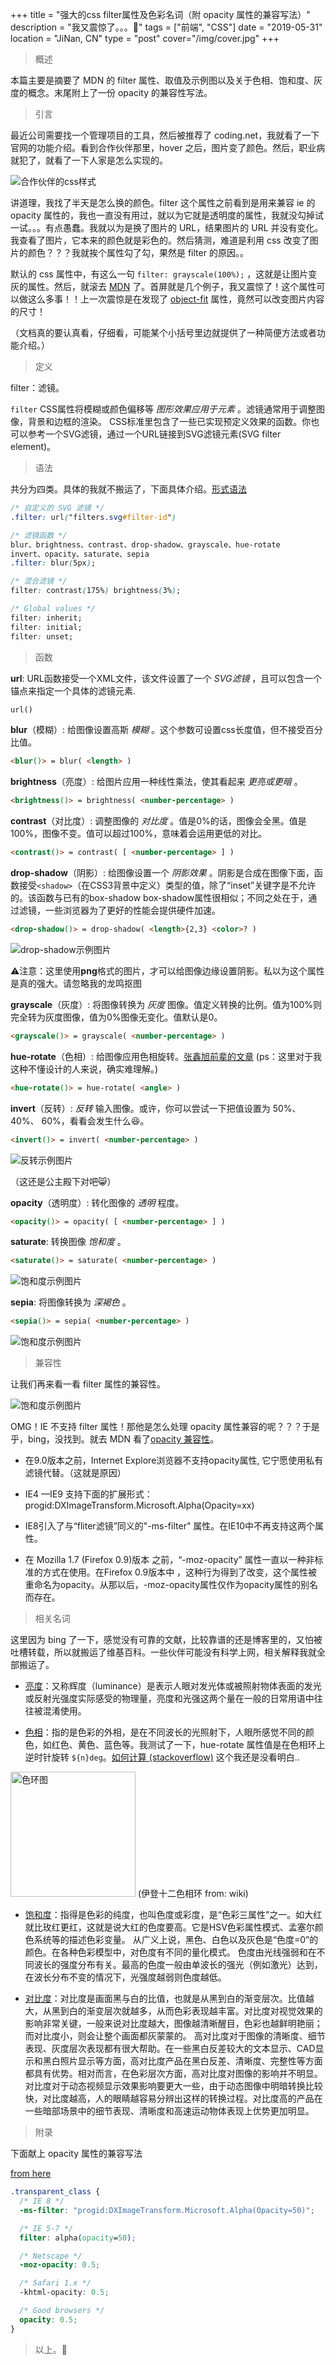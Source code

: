 +++
title = "强大的css filter属性及色彩名词（附 opacity 属性的兼容写法）"
description = "我又震惊了。。。🤯"
tags = ["前端", "CSS"]
date = "2019-05-31"
location = "JiNan, CN"
type = "post"
cover="/img/cover.jpg"
+++

> 概述

本篇主要是摘要了 MDN 的 filter 属性、取值及示例图以及关于色相、饱和度、灰度的概念。末尾附上了一份 opacity 的兼容性写法。

> 引言

最近公司需要找一个管理项目的工具，然后被推荐了 coding.net，我就看了一下官网的功能介绍。看到合作伙伴那里，hover 之后，图片变了颜色。然后，职业病就犯了，就看了一下人家是怎么实现的。

![合作伙伴的css样式](/img/0531-cf-hezuohuoban.jpg)

讲道理，我找了半天是怎么换的颜色。filter 这个属性之前看到是用来兼容 ie 的 opacity 属性的，我也一直没有用过，就以为它就是透明度的属性，我就没勾掉试一试。。。有点愚蠢。我就以为是换了图片的 URL，结果图片的 URL 并没有变化。我查看了图片，它本来的颜色就是彩色的。然后猜测，难道是利用 css 改变了图片的颜色？？？我就挨个属性勾了勾，果然是 filter 的原因。。

默认的 css 属性中，有这么一句 `filter: grayscale(100%);` ，这就是让图片变灰的属性。然后，就滚去 [MDN](https://developer.mozilla.org/zh-CN/docs/Web/CSS/filter) 了。首屏就是几个例子，我又震惊了！这个属性可以做这么多事！！上一次震惊是在发现了 [object-fit](https://developer.mozilla.org/zh-CN/docs/Web/CSS/object-fit) 属性，竟然可以改变图片内容的尺寸！

（文档真的要认真看，仔细看，可能某个小括号里边就提供了一种简便方法或者功能介绍。）

> 定义

filter：滤镜。

`filter` CSS属性将模糊或颜色偏移等 _图形效果应用于元素_ 。滤镜通常用于调整图像，背景和边框的渲染。
CSS标准里包含了一些已实现预定义效果的函数。你也可以参考一个SVG滤镜，通过一个URL链接到SVG滤镜元素(SVG filter element)。

> 语法

共分为四类。具体的我就不搬运了，下面具体介绍。[形式语法](https://developer.mozilla.org/zh-CN/docs/Web/CSS/filter#%E5%BD%A2%E5%BC%8F%E8%AF%AD%E6%B3%95)

```css
/* 自定义的 SVG 滤镜 */
.filter: url("filters.svg#filter-id")

/* 滤镜函数 */
blur、brightness、contrast、drop-shadow、grayscale、hue-rotate
invert、opacity、saturate、sepia
.filter: blur(5px);

/* 混合滤镜 */
filter: contrast(175%) brightness(3%);

/* Global values */
filter: inherit;
filter: initial;
filter: unset;
```

> 函数

**url**: URL函数接受一个XML文件，该文件设置了一个 _SVG滤镜_ ，且可以包含一个锚点来指定一个具体的滤镜元素.
```html
url()
```

**blur**（模糊）: 给图像设置高斯 _模糊_ 。这个参数可设置css长度值，但不接受百分比值。
```html
<blur()> = blur( <length> )
```

**brightness**（亮度）: 给图片应用一种线性乘法，使其看起来 _更亮或更暗_ 。
```html
<brightness()> = brightness( <number-percentage> )
```

**contrast**（对比度）: 调整图像的 _对比度_ 。值是0%的话，图像会全黑。值是100%，图像不变。值可以超过100%，意味着会运用更低的对比。
```html
<contrast()> = contrast( [ <number-percentage> ] )
```

**drop-shadow**（阴影）: 给图像设置一个 _阴影效果_ 。阴影是合成在图像下面，函数接受`<shadow>`（在CSS3背景中定义）类型的值，除了“inset”关键字是不允许的。该函数与已有的box-shadow box-shadow属性很相似；不同之处在于，通过滤镜，一些浏览器为了更好的性能会提供硬件加速。
```html
<drop-shadow()> = drop-shadow( <length>{2,3} <color>? )
```

![drop-shadow示例图片](/img/0531-eg-ds.jpg)

⚠️注意：这里使用**png**格式的图片，才可以给图像边缘设置阴影。私以为这个属性是真的强大。请忽略我的龙鸣抠图

**grayscale**（灰度）: 将图像转换为 _灰度_ 图像。值定义转换的比例。值为100%则完全转为灰度图像，值为0%图像无变化。值默认是0。
```html
<grayscale()> = grayscale( <number-percentage> )
```

**hue-rotate**（色相）: 给图像应用色相旋转。[张鑫旭前辈的文章](https://www.zhangxinxu.com/wordpress/2018/11/css-filter-hue-rotate-button/) (ps：这里对于我这种不懂设计的人来说，确实难理解。)
```html
<hue-rotate()> = hue-rotate( <angle> )
```

**invert**（反转）: _反转_ 输入图像。或许，你可以尝试一下把值设置为 50%、 40%、 60%，看看会发生什么😆。
```html
<invert()> = invert( <number-percentage> )
```

![反转示例图片](/img/0531-eg-iv.jpg)

（这还是公主殿下对吧😸）

**opacity**（透明度）: 转化图像的 _透明_ 程度。 
```html
<opacity()> = opacity( [ <number-percentage> ] )
```

**saturate**: 转换图像 _饱和度_ 。
```html
<saturate()> = saturate( <number-percentage> )
```
![饱和度示例图片](/img/0531-eg-sa.jpg)

**sepia**: 将图像转换为 _深褐色_ 。
```html
<sepia()> = sepia( <number-percentage> )
```
![饱和度示例图片](/img/0531-eg-se.jpg)

> 兼容性

让我们再来看一看 filter 属性的兼容性。

![饱和度示例图片](/img/0531-jianrongxing.jpg)

OMG！IE 不支持 filter 属性！那他是怎么处理 opacity 属性兼容的呢？？？于是乎，bing，没找到。就去 MDN 看了[opacity 兼容性](https://developer.mozilla.org/zh-CN/docs/Web/CSS/opacity#Browser_compatibility)。

* 在9.0版本之前，Internet Explore浏览器不支持opacity属性, 它宁愿使用私有滤镜代替。（这就是原因）

* IE4 —IE9 支持下面的扩展形式： progid:DXImageTransform.Microsoft.Alpha(Opacity=xx)

* IE8引入了与“fliter滤镜”同义的"-ms-filter" 属性。在IE10中不再支持这两个属性。

* 在 Mozilla 1.7 (Firefox 0.9)版本 之前，“-moz-opacity” 属性一直以一种非标准的方式在使用。在Firefox 0.9版本中 ，这种行为得到了改变，这个属性被重命名为opacity。从那以后，-moz-opacity属性仅作为opacity属性的别名而存在。

> 相关名词

这里因为 bing 了一下，感觉没有可靠的文献，比较靠谱的还是博客里的，又怕被吐槽转载，所以就搬运了维基百科。一些伙伴可能没有科学上网，相关解释我就全部搬运了。

* [亮度](https://zh.wikipedia.org/wiki/%E4%BA%AE%E5%BA%A6)：又称辉度（luminance）是表示人眼对发光体或被照射物体表面的发光或反射光强度实际感受的物理量，亮度和光强这两个量在一般的日常用语中往往被混淆使用。

* [色相](https://zh.wikipedia.org/wiki/%E8%89%B2%E7%9B%B8)：指的是色彩的外相，是在不同波长的光照射下，人眼所感觉不同的颜色，如红色、黄色、蓝色等。我测试了一下，hue-rotate 属性值是在色相环上逆时针旋转 `${n}deg`。[如何计算 (stackoverflow)](https://stackoverflow.com/questions/29037023/how-to-calculate-required-hue-rotate-to-generate-specific-colour) 这个我还是没看明白..

<img src="/img/0531-eg-hu.svg" alt="色环图" style="height: 200px; width: 200px" />
(伊登十二色相环 from: wiki)

* <a href="https://zh.wikipedia.org/wiki/%E8%89%B2%E5%BA%A6_(%E8%89%B2%E5%BD%A9%E5%AD%A6)">饱和度</a>：指得是色彩的纯度，也叫色度或彩度，是“色彩三属性”之一。如大红就比玫红更红，这就是说大红的色度要高。它是HSV色彩属性模式、孟塞尔颜色系统等的描述色彩变量。
从广义上说，黑色、白色以及灰色是“色度=0”的颜色。在各种色彩模型中，对色度有不同的量化模式。
色度由光线强弱和在不同波长的强度分布有关。最高的色度一般由单波长的强光（例如激光）达到，在波长分布不变的情况下，光强度越弱则色度越低。

* [对比度](https://zh.wikipedia.org/wiki/%E5%B0%8D%E6%AF%94%E5%BA%A6)：对比度是画面黑与白的比值，也就是从黑到白的渐变层次。比值越大，从黑到白的渐变层次就越多，从而色彩表现越丰富。对比度对视觉效果的影响非常关键，一般来说对比度越大，图像越清晰醒目，色彩也越鲜明艳丽；而对比度小，则会让整个画面都灰蒙蒙的。
高对比度对于图像的清晰度、细节表现、灰度层次表现都有很大帮助。在一些黑白反差较大的文本显示、CAD显示和黑白照片显示等方面，高对比度产品在黑白反差、清晰度、完整性等方面都具有优势。相对而言，在色彩层次方面，高对比度对图像的影响并不明显。
对比度对于动态视频显示效果影响要更大一些，由于动态图像中明暗转换比较快，对比度越高，人的眼睛越容易分辨出这样的转换过程。对比度高的产品在一些暗部场景中的细节表现、清晰度和高速运动物体表现上优势更加明显。

> 附录

下面献上 opacity 属性的兼容写法

[from here](https://css-tricks.com/snippets/css/cross-browser-opacity/)

```css
.transparent_class {
  /* IE 8 */
  -ms-filter: "progid:DXImageTransform.Microsoft.Alpha(Opacity=50)";

  /* IE 5-7 */
  filter: alpha(opacity=50);

  /* Netscape */
  -moz-opacity: 0.5;

  /* Safari 1.x */
  -khtml-opacity: 0.5;

  /* Good browsers */
  opacity: 0.5;
}
```

> 以上。🧐

